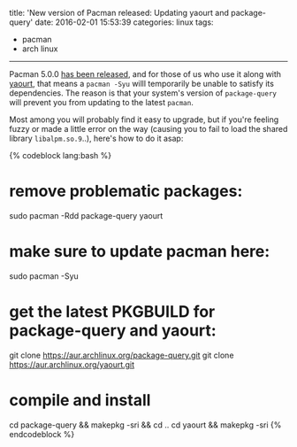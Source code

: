 title: 'New version of Pacman released: Updating yaourt and package-query'
date: 2016-02-01 15:53:39
categories: linux
tags:
- pacman
- arch linux
---

Pacman 5.0.0 [has been released](https://projects.archlinux.org/pacman.git/tree/NEWS?h=v5.0.0), and for those of us who use it along with [yaourt](https://aur.archlinux.org/packages/yaourt/), that means a `pacman -Syu` willl temporarily be unable to satisfy its dependencies. The reason is that your system's version of `package-query` will prevent you from updating to the latest `pacman`.

Most among you will probably find it easy to upgrade, but if you're feeling fuzzy or made a little error on the way (causing you to fail to load the shared library `libalpm.so.9`..), here's how to do it asap:

{% codeblock lang:bash %}
# remove problematic packages:
sudo pacman -Rdd package-query yaourt
# make sure to update pacman here:
sudo pacman -Syu
# get the latest PKGBUILD for package-query and yaourt:
git clone https://aur.archlinux.org/package-query.git
git clone https://aur.archlinux.org/yaourt.git
# compile and install
cd package-query && makepkg -sri && cd ..
cd yaourt && makepkg -sri
{% endcodeblock %}
